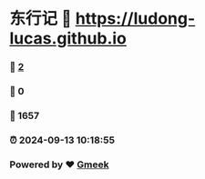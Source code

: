 # 东行记 :link: https://ludong-lucas.github.io 
### :page_facing_up: [2](https://ludong-lucas.github.io/tag.html) 
### :speech_balloon: 0 
### :hibiscus: 1657 
### :alarm_clock: 2024-09-13 10:18:55 
### Powered by :heart: [Gmeek](https://github.com/Meekdai/Gmeek)

